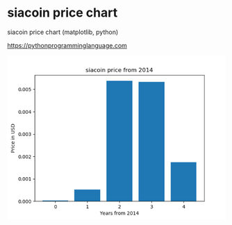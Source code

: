 # siacoin price chart 

siacoin price chart (matplotlib, python)

https://pythonprogramminglanguage.com

<img src='chart.png'>
